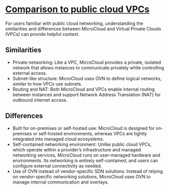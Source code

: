 # **[Comparison to public cloud VPCs](https://documentation.ubuntu.com/microcloud/latest/microcloud/explanation/networking/#comparison-to-public-cloud-vpcs)**

For users familiar with public cloud networking, understanding the similarities and differences between MicroCloud and Virtual Private Clouds (VPCs) can provide helpful context.

## Similarities

- Private networking: Like a VPC, MicroCloud provides a private, isolated network that allows instances to communicate privately while controlling external access.
- Subnet-like structure: MicroCloud uses OVN to define logical networks, similar to how VPCs use subnets.
- Routing and NAT: Both MicroCloud and VPCs enable internal routing between instances and support Network Address Translation (NAT) for outbound internet access.

## Differences

- Built for on-premises or self-hosted use: MicroCloud is designed for on-premises or self-hosted environments, whereas VPCs are tightly integrated into managed cloud ecosystems.
- Self-contained networking environment: Unlike public cloud VPCs, which operate within a provider’s infrastructure and managed networking services, MicroCloud runs on user-managed hardware and environments. Its networking is entirely self-contained, and users can configure external connectivity as needed.
- Use of OVN instead of vendor-specific SDN solutions: Instead of relying on vendor-specific networking solutions, MicroCloud uses OVN to manage internal communication and overlays.
